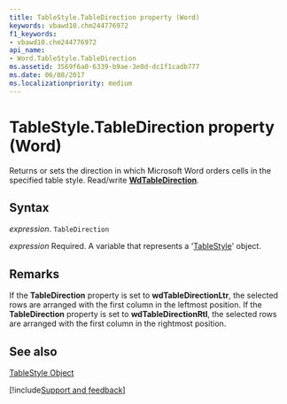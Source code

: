 ```yaml
---
title: TableStyle.TableDirection property (Word)
keywords: vbawd10.chm244776972
f1_keywords:
- vbawd10.chm244776972
api_name:
- Word.TableStyle.TableDirection
ms.assetid: 3569f6a0-6339-b9ae-3e0d-dc1f1cadb777
ms.date: 06/08/2017
ms.localizationpriority: medium
---
```



# TableStyle.TableDirection property (Word)

Returns or sets the direction in which Microsoft Word orders cells in the specified table style. Read/write **[WdTableDirection](Word.WdTableDirection.md)**.


## Syntax

_expression_. `TableDirection`

_expression_ Required. A variable that represents a '[TableStyle](Word.TableStyle.md)' object.


## Remarks

If the **TableDirection** property is set to **wdTableDirectionLtr**, the selected rows are arranged with the first column in the leftmost position. If the **TableDirection** property is set to **wdTableDirectionRtl**, the selected rows are arranged with the first column in the rightmost position.


## See also


[TableStyle Object](Word.TableStyle.md)

[!include[Support and feedback](~/includes/feedback-boilerplate.md)]